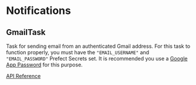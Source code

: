 # Notifications

## GmailTask <Badge text="task"/>

Task for sending email from an authenticated Gmail address.  For this task to function properly, you must have the `"EMAIL_USERNAME"` and `"EMAIL_PASSWORD"` Prefect Secrets set.  It is recommended you use a [Google App Password](https://support.google.com/accounts/answer/185833) for this purpose.

[API Reference](/api/unreleased/tasks/notifications.html#prefect-tasks-notifications-gmail-task-gmailtask)
